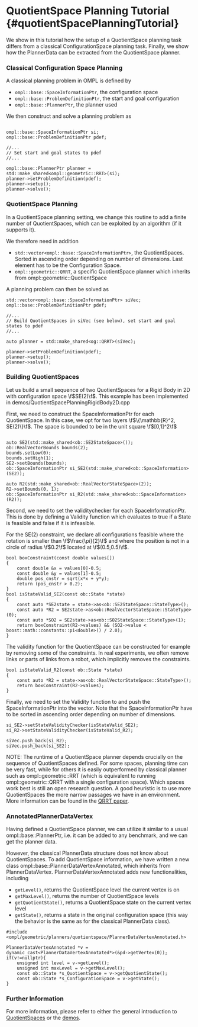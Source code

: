 # QuotientSpace Planning Tutorial {#quotientSpacePlanningTutorial}

We show in this tutorial how the setup of a QuotientSpace planning task differs
from a classical ConfigurationSpace planning task. Finally, we show how the
PlannerData can be extracted from the QuotientSpace planner.

### Classical Configuration Space Planning 
A classical planning problem in OMPL is defined by 
- `ompl::base::SpaceInformationPtr`, the configuration space
- `ompl::base::ProblemDefinitionPtr`, the start and goal configuration
- `ompl::base::PlannerPtr`, the planner used

We then construct and solve a planning problem as

~~~{.cpp}

ompl::base::SpaceInformationPtr si;
ompl::base::ProblemDefinitionPtr pdef; 

//...
// Set start and goal states to pdef
//...

ompl::base::PlannerPtr planner = std::make_shared<ompl::geometric::RRT>(si);
planner->setProblemDefinition(pdef);
planner->setup();
planner->solve();

~~~

### QuotientSpace Planning 

In a QuotientSpace planning setting, we change this routine to add a finite
number of QuotientSpaces, which can be exploited by an algorithm (if it
supports it).

We therefore need in addition
- `std::vector<ompl::base::SpaceInformationPtr>`, the QuotientSpaces. Sorted in
  ascending order depending on number of dimensions. Last element has to be the
  Configuration Space.
- `ompl::geometric::QRRT`, a specific QuotientSpace planner which inherits from
  ompl::geometric::QuotientSpace

A planning problem can then be solved as

~~~{.cpp}
std::vector<ompl::base::SpaceInformationPtr> siVec; 
ompl::base::ProblemDefinitionPtr pdef; 

//...
// Build QuotientSpaces in siVec (see below), set start and goal states to pdef
//...

auto planner = std::make_shared<og::QRRT>(siVec);

planner->setProblemDefinition(pdef);
planner->setup();
planner->solve();
~~~

### Building QuotientSpaces

Let us build a small sequence of two QuotientSpaces for a Rigid Body in 2D with
configuration space 
\f$SE(2)\f$. This
example has been implemented in demos/QuotientSpacePlanningRigidBody2D.cpp

First, we need to construct the SpaceInformationPtr for each QuotientSpace. In
this case, we opt for two layers 
\f$\{\mathbb{R}^2, SE(2)\}\f$. The space is bounded to be in the unit square
\f$[0,1]^2\f$

~~~{.cpp}

auto SE2(std::make_shared<ob::SE2StateSpace>());
ob::RealVectorBounds bounds(2);
bounds.setLow(0);
bounds.setHigh(1);
SE2->setBounds(bounds);
ob::SpaceInformationPtr si_SE2(std::make_shared<ob::SpaceInformation>(SE2));

auto R2(std::make_shared<ob::RealVectorStateSpace>(2));
R2->setBounds(0, 1);
ob::SpaceInformationPtr si_R2(std::make_shared<ob::SpaceInformation>(R2));
~~~

Second, we need to set the validitychecker for each SpaceInformationPtr. This is
done by defining a Validity function which evaluates to true if a State is
feasible and false if it is infeasible. 

For the SE(2) constraint, we declare all configurations feasible where the
rotation is smaller than \f$\frac{\pi}{2}\f$ and where the position is not in a
circle of radius \f$0.2\f$ located at \f$(0.5,0.5)\f$.

~~~{.cpp}
bool boxConstraint(const double values[])
{
    const double &x = values[0]-0.5;
    const double &y = values[1]-0.5;
    double pos_cnstr = sqrt(x*x + y*y);
    return (pos_cnstr > 0.2);
}
bool isStateValid_SE2(const ob::State *state) 
{
    const auto *SE2state = state->as<ob::SE2StateSpace::StateType>();
    const auto *R2 = SE2state->as<ob::RealVectorStateSpace::StateType>(0);
    const auto *SO2 = SE2state->as<ob::SO2StateSpace::StateType>(1);
    return boxConstraint(R2->values) && (SO2->value < boost::math::constants::pi<double>() / 2.0);
}
~~~

The validity function for the QuotientSpace can be constructed for example by removing some of the constraints. In real experiments, we often remove links or parts of links from a robot, which implicitly removes the constraints.

~~~{.cpp}
bool isStateValid_R2(const ob::State *state) 
{ 
    const auto *R2 = state->as<ob::RealVectorStateSpace::StateType>();
    return boxConstraint(R2->values);
}
~~~

Finally, we need to set the Validity function to and push the
SpaceInformationPtr into the vector. Note that the SpaceInformationPtr have to
be sorted in ascending order depending on number of dimensions. 

~~~{.cpp}
si_SE2->setStateValidityChecker(isStateValid_SE2);
si_R2->setStateValidityChecker(isStateValid_R2);

siVec.push_back(si_R2);
siVec.push_back(si_SE2);
~~~

NOTE: The runtime of a QuotientSpace planner depends crucially on the sequence
of QuotientSpaces defined. For some spaces, planning time can be very fast,
while for others it is easily outperformed by classical planner such as
ompl::geometric::RRT (which is equivalent to running ompl::geometric::QRRT with
a single configuration space). Which spaces work best is still an open research
question. A good heuristic is to use more QuotientSpaces the more narrow
passages we have in an environment. More information can be found in the [QRRT
paper](https://arxiv.org/abs/1906.01350).

### AnnotatedPlannerDataVertex

Having defined a QuotientSpace planner, we can utilize it similar to a usual
ompl::base::PlannerPtr, i.e. it can be added to any benchmark, and we can get
the planner data.

However, the classical PlannerData structure does not know about QuotientSpaces. To add
QuotientSpace information, we have written a new class ompl::base::PlannerDataVertexAnnotated, which
inherits from PlannerDataVertex. PlannerDataVertexAnnotated adds new
functionalities, including

- `getLevel()`, returns the QuotientSpace level the current vertex is on
- `getMaxLevel()`, returns the number of QuotientSpace levels
- `getQuotientState()`, returns a QuotientSpace state on the current
  vertex level
- `getState()`, returns a state in the original configuration space (this way
    the behavior is the same as for the classical PlannerData class).

~~~{.cpp}
#include <ompl/geometric/planners/quotientspace/PlannerDataVertexAnnotated.h>

PlannerDataVertexAnnotated *v = dynamic_cast<PlannerDataVertexAnnotated*>(&pd->getVertex(0));
if(v!=nullptr){
    unsigned int level = v->getLevel();
    unsigned int maxLevel = v->getMaxLevel();
    const ob::State *s_QuotientSpace = v->getQuotientState();
    const ob::State *s_ConfigurationSpace = v->getState();
}
~~~
### Further Information

For more information, please refer to either the general introduction to [QuotientSpaces](quotientSpacePlanning.html) or the [demos](group__demos.html).
